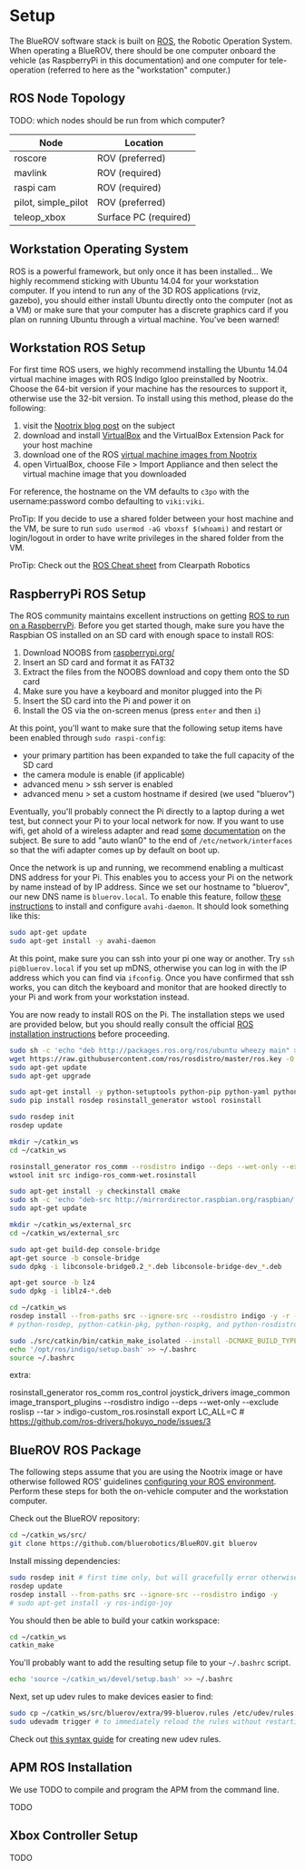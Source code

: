 # Setup

The BlueROV software stack is built on [ROS](http://www.ros.org/), the Robotic Operation System. When operating a BlueROV, there should be one computer onboard the vehicle (as RaspberryPi in this documentation) and one computer for tele-operation (referred to here as the "workstation" computer.)

## ROS Node Topology

TODO: which nodes should be run from which computer?

Node | Location
--- | ---
roscore | ROV (preferred)
mavlink | ROV (required)
raspi cam | ROV (required)
pilot, simple_pilot | ROV (preferred)
teleop_xbox | Surface PC (required)

## Workstation Operating System

ROS is a powerful framework, but only once it has been installed... We highly recommend sticking with Ubuntu 14.04 for your workstation computer. If you intend to run any of the 3D ROS applications (rviz, gazebo), you should either install Ubuntu directly onto the computer (not as a VM) or make sure that your computer has a discrete graphics card if you plan on running Ubuntu through a virtual machine. You've been warned!

## Workstation ROS Setup

For first time ROS users, we highly recommend installing the Ubuntu 14.04 virtual machine images with ROS Indigo Igloo preinstalled by Nootrix. Choose the 64-bit version if your machine has the resources to support it, otherwise use the 32-bit version. To install using this method, please do the following:

1. visit the [Nootrix blog post](http://nootrix.com/2014/09/ros-indigo-virtual-machine/) on the subject
1. download and install [VirtualBox](https://www.virtualbox.org/) and the VirtualBox Extension Pack for your host machine
1. download one of the ROS [virtual machine images from Nootrix](http://nootrix.com/downloads/#RosVM)
1. open VirtualBox, choose File > Import Appliance and then select the virtual machine image that you downloaded

For reference, the hostname on the VM defaults to `c3po` with the username:password combo defaulting to `viki:viki`.

ProTip: If you decide to use a shared folder between your host machine and the VM, be sure to run `sudo usermod -aG vboxsf $(whoami)` and restart or login/logout in order to have write privileges in the shared folder from the VM.

ProTip: Check out the [ROS Cheat sheet](http://www.clearpathrobotics.com/wp-content/uploads/2014/01/ROS-Cheat-Sheet-v1.01.pdf) from Clearpath Robotics

## RaspberryPi ROS Setup

The ROS community maintains excellent instructions on getting [ROS to run on a RaspberryPi](http://wiki.ros.org/ROSberryPi/Installing%20ROS%20Indigo%20on%20Raspberry%20Pi). Before you get started though, make sure you have the Raspbian OS installed on an SD card with enough space to install ROS:

1. Download NOOBS from [raspberrypi.org/](https://www.raspberrypi.org/downloads/)
1. Insert an SD card and format it as FAT32
1. Extract the files from the NOOBS download and copy them onto the SD card
1. Make sure you have a keyboard and monitor plugged into the Pi
1. Insert the SD card into the Pi and power it on
1. Install the OS via the on-screen menus (press `enter` and then `i`)

At this point, you'll want to make sure that the following setup items have been enabled through `sudo raspi-config`:

* your primary partition has been expanded to take the full capacity of the SD card
* the camera module is enable (if applicable)
* advanced menu > ssh server is enabled
* advanced menu > set a custom hostname if desired (we used "bluerov")

Eventually, you'll probably connect the Pi directly to a laptop during a wet test, but connect your Pi to your local network for now. If you want to use wifi, get ahold of a wireless adapter and read [some](https://www.raspberrypi.org/documentation/configuration/wireless/wireless-cli.md) [documentation](https://kerneldriver.wordpress.com/2012/10/21/configuring-wpa2-using-wpa_supplicant-on-the-raspberry-pi/) on the subject. Be sure to add "auto wlan0" to the end of `/etc/network/interfaces` so that the wifi adapter comes up by default on boot up.

Once the network is up and running, we recommend enabling a multicast DNS address for your Pi. This enables you to access your Pi on the network by name instead of by IP address. Since we set our hostname to "bluerov", our new DNS name is `bluerov.local`. To enable this feature, follow [these instructions](http://elinux.org/RPi_Advanced_Setup) to install and configure `avahi-daemon`. It should look something like this:

```bash
sudo apt-get update
sudo apt-get install -y avahi-daemon
```

At this point, make sure you can ssh into your pi one way or another. Try `ssh pi@bluerov.local` if you set up mDNS, otherwise you can log in with the IP address which you can find via `ifconfig`. Once you have confirmed that ssh works, you can ditch the keyboard and monitor that are hooked directly to your Pi and work from your workstation instead.

You are now ready to install ROS on the Pi. The installation steps we used are provided below, but you should really consult the official [ROS installation instructions](http://wiki.ros.org/ROSberryPi/Installing%20ROS%20Indigo%20on%20Raspberry%20Pi) before proceeding.

```bash
sudo sh -c 'echo "deb http://packages.ros.org/ros/ubuntu wheezy main" > /etc/apt/sources.list.d/ros-latest.list'
wget https://raw.githubusercontent.com/ros/rosdistro/master/ros.key -O - | sudo apt-key add -
sudo apt-get update
sudo apt-get upgrade

sudo apt-get install -y python-setuptools python-pip python-yaml python-argparse python-distribute python-docutils python-dateutil python-setuptools python-six
sudo pip install rosdep rosinstall_generator wstool rosinstall

sudo rosdep init
rosdep update

mkdir ~/catkin_ws
cd ~/catkin_ws

rosinstall_generator ros_comm --rosdistro indigo --deps --wet-only --exclude roslisp --tar > indigo-ros_comm-wet.rosinstall
wstool init src indigo-ros_comm-wet.rosinstall

sudo apt-get install -y checkinstall cmake
sudo sh -c 'echo "deb-src http://mirrordirector.raspbian.org/raspbian/ testing main contrib non-free rpi" >> /etc/apt/sources.list'
sudo apt-get update

mkdir ~/catkin_ws/external_src
cd ~/catkin_ws/external_src

sudo apt-get build-dep console-bridge
apt-get source -b console-bridge
sudo dpkg -i libconsole-bridge0.2_*.deb libconsole-bridge-dev_*.deb

apt-get source -b lz4
sudo dpkg -i liblz4-*.deb

cd ~/catkin_ws
rosdep install --from-paths src --ignore-src --rosdistro indigo -y -r --os=debian:wheezy
# python-rosdep, python-catkin-pkg, python-rospkg, and python-rosdistro installs fail, but that is OK because we installed then via pip earlier

sudo ./src/catkin/bin/catkin_make_isolated --install -DCMAKE_BUILD_TYPE=Release --install-space /opt/ros/indigo
echo '/opt/ros/indigo/setup.bash' >> ~/.bashrc
source ~/.bashrc
```

extra:

rosinstall_generator ros_comm ros_control joystick_drivers image_common image_transport_plugins --rosdistro indigo --deps --wet-only --exclude roslisp --tar > indigo-custom_ros.rosinstall
export LC_ALL=C # https://github.com/ros-drivers/hokuyo_node/issues/3

## BlueROV ROS Package

The following steps assume that you are using the Nootrix image or have otherwise followed ROS' guidelines [configuring your ROS environment](http://wiki.ros.org/ROS/Tutorials/InstallingandConfiguringROSEnvironment). Perform these steps for both the on-vehicle computer and the workstation computer.

Check out the BlueROV repository:

```bash
cd ~/catkin_ws/src/
git clone https://github.com/bluerobotics/BlueROV.git bluerov
```

Install missing dependencies:

```bash
sudo rosdep init # first time only, but will gracefully error otherwise
rosdep update
rosdep install --from-paths src --ignore-src --rosdistro indigo -y
# sudo apt-get install -y ros-indigo-joy
```

You should then be able to build your catkin workspace:

```bash
cd ~/catkin_ws
catkin_make
```

You'll probably want to add the resulting setup file to your `~/.bashrc` script.

```bash
echo 'source ~/catkin_ws/devel/setup.bash' >> ~/.bashrc
```

Next, set up udev rules to make devices easier to find:

```bash
sudo cp ~/catkin_ws/src/bluerov/extra/99-bluerov.rules /etc/udev/rules.d/
sudo udevadm trigger # to immediately reload the rules without restarting
```

Check out [this syntax guide](http://www.reactivated.net/writing_udev_rules.html#syntax) for creating new udev rules.

## APM ROS Installation

We use TODO to compile and program the APM from the command line.

TODO

## Xbox Controller Setup

TODO
